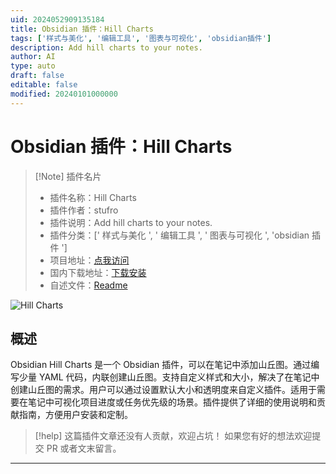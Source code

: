 ```yaml
---
uid: 2024052909135184
title: Obsidian 插件：Hill Charts
tags: ['样式与美化', '编辑工具', '图表与可视化', 'obsidian插件']
description: Add hill charts to your notes.
author: AI
type: auto
draft: false
editable: false
modified: 20240101000000
---
```


# Obsidian 插件：Hill Charts

> [!Note] 插件名片
> - 插件名称：Hill Charts
> - 插件作者：stufro
> - 插件说明：Add hill charts to your notes.
> - 插件分类：[' 样式与美化 ', ' 编辑工具 ', ' 图表与可视化 ', 'obsidian 插件 ']
> - 项目地址：[点我访问](https://github.com/stufro/obsidian-hill-charts)
> - 国内下载地址：[下载安装](https://pkmer.cn/products/plugin/pluginMarket/?hill-charts)
> - 自述文件：[Readme](https://ghproxy.net/https://raw.githubusercontent.com/stufro/obsidian-hill-charts/master/README.md)

![Hill Charts](https://cdn.pkmer.cn/covers/hill-charts.png!pkmer)

## 概述

Obsidian Hill Charts 是一个 Obsidian 插件，可以在笔记中添加山丘图。通过编写少量 YAML 代码，内联创建山丘图。支持自定义样式和大小，解决了在笔记中创建山丘图的需求。用户可以通过设置默认大小和透明度来自定义插件。适用于需要在笔记中可视化项目进度或任务优先级的场景。插件提供了详细的使用说明和贡献指南，方便用户安装和定制。

> [!help]
> 这篇插件文章还没有人贡献，欢迎占坑！
> 如果您有好的想法欢迎提交 PR 或者文末留言。

---




